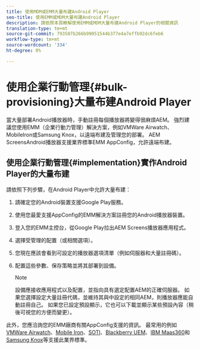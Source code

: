 ```yaml
---
title: 使用MDM或EMM大量布建Android Player
seo-title: 使用EMM或MDM大量布建Android Player
description: 請依照本頁瞭解使用EMM或MDM大量布建Android Player的相關資訊
translation-type: tm+mt
source-git-commit: 793507b266b99051544b377e4a7effb92dc6feb6
workflow-type: tm+mt
source-wordcount: '334'
ht-degree: 0%

---
```



# 使用企業行動管理{#bulk-provisioning}大量布建Android Player

當大量部署Android播放器時，手動註冊每個播放器將變得很麻煩AEM。 強烈建議您使用EMM（企業行動力管理）解決方案，例如VMWare Airwatch、MobileIron或Samsung Knox，以遠端布建及管理您的部署。 AEM ScreensAndroid播放器支援業界標準EMM AppConfig，允許遠端布建。

## 使用企業行動管理{#implementation}實作Android Player的大量布建

請依照下列步驟，在Android Player中允許大量布建：

1. 請確定您的Android裝置支援Google Play服務。
1. 使用您最愛支援AppConfig的EMM解決方案註冊您的Android播放器裝置。
1. 登入您的EMM主控台，從Google Play拉出AEM Screens播放器應用程式。
1. 選擇受管理的配置（或相關選項）。
1. 您現在應該會看到可設定的播放器選項清單（例如伺服器和大量註冊碼）。
1. 配置這些參數、保存策略並將其部署到設備。

   >[!NOTE]
   >設備應接收應用程式以及配置，並指向具有選定配置AEM的正確伺服器。 如果您選擇設定大量註冊代碼，並維持其與中設定的相同AEM，則播放器應能自動註冊自己。 如果您已設定預設顯示，它也可以下載並顯示某些預設內容（稍後可視您的方便而變更）。

此外，您應洽詢您的EMM廠商有關AppConfig支援的資訊。 最常用的例如[VMWare Airwatch](https://docs.samsungknox.com/admin/uem/vm-configure-appconfig.htm)、[Mobile Iron](https://docs.samsungknox.com/admin/uem/mobileiron2-configure-appconfig.htm)、[SOTI](https://docs.samsungknox.com/admin/uem/soti-configure-appconfig.htm)、[Blackberry UEM](https://docs.samsungknox.com/admin/uem/bb-configure-appconfig.htm)、[IBM Maas360](https://docs.samsungknox.com/admin/uem/ibm-configure-appconfig.htm)和[Samsung Knox](https://docs.samsungknox.com/admin/uem/km-configure-appconfig.htm)等支援此業界標準。


